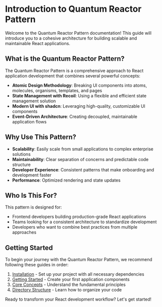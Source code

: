 # Introduction to Quantum Reactor Pattern

Welcome to the Quantum Reactor Pattern documentation! This guide will introduce you to a cohesive architecture for building scalable and maintainable React applications.

## What is the Quantum Reactor Pattern?

The Quantum Reactor Pattern is a comprehensive approach to React application development that combines several powerful concepts:

- **Atomic Design Methodology**: Breaking UI components into atoms, molecules, organisms, templates, and pages
- **State Management with Recoil**: Using a flexible and efficient state management solution
- **Modern UI with shadcn**: Leveraging high-quality, customizable UI components
- **Event-Driven Architecture**: Creating decoupled, maintainable application flows

## Why Use This Pattern?

- **Scalability**: Easily scale from small applications to complex enterprise solutions
- **Maintainability**: Clear separation of concerns and predictable code structure
- **Developer Experience**: Consistent patterns that make onboarding and development faster
- **Performance**: Optimized rendering and state updates

## Who Is This For?

This pattern is designed for:
- Frontend developers building production-grade React applications
- Teams looking for a consistent architecture to standardize development
- Developers who want to combine best practices from multiple approaches

## Getting Started

To begin your journey with the Quantum Reactor Pattern, we recommend following these guides in order:

1. [Installation](/guide/installation) - Set up your project with all necessary dependencies
2. [Getting Started](/guide/getting-started) - Create your first application components
3. [Core Concepts](/guide/core-concepts) - Understand the fundamental principles
4. [Directory Structure](/guide/directory-structure) - Learn how to organize your code

Ready to transform your React development workflow? Let's get started!
